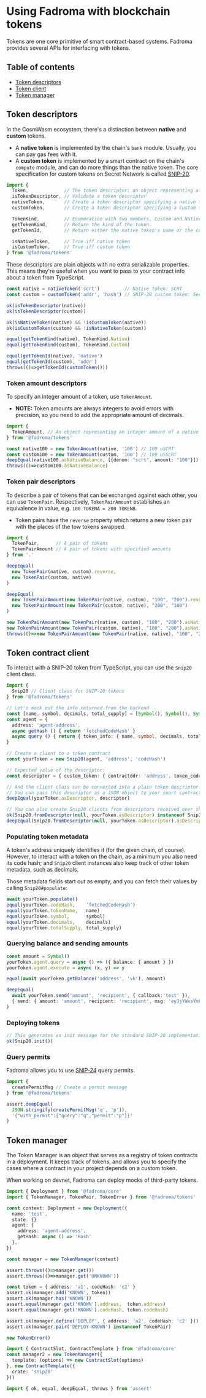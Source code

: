 # Using Fadroma with blockchain tokens

Tokens are one core primitive of smart contract-based systems.
Fadroma provides several APIs for interfacing with tokens.

## Table of contents

* [Token descriptors](#token-descriptors)
* [Token client](#token-client)
* [Token manager](#token-manager)

## Token descriptors

In the CosmWasm ecosystem, there's a distinction between **native** and **custom** tokens.

* A **native token** is implemented by the chain's `bank` module.
  Usually, you can pay gas fees with it.
* A **custom token** is implemented by a smart contract on the chain's `compute` module,
  and can do more things than the native token. The core specification for custom tokens on
  Secret Network is called [SNIP-20](https://docs.scrt.network/secret-network-documentation/development/snips/snip-20-spec-private-fungible-tokens).

```typescript
import {
  Token,             // The token descriptor: an object representing a native or custom token
  isTokenDescriptor, // Validate a token descriptor
  nativeToken,       // Create a token descriptor specifying a native token
  customToken,       // Create a token descriptor specifying a custom token

  TokenKind,         // Enumeration with two members, Custom and Native.
  getTokenKind,      // Return the kind of the token.
  getTokenId,        // Return either the native token's name or the custom token's address

  isNativeToken,     // True iff native token
  isCustomToken,     // True iff custom token
} from '@fadroma/tokens'
```

These descriptors are plain objects with no extra serializable properties.
This means they're useful when you want to pass to your contract info about a token from TypeScript.

```typescript
const native = nativeToken('scrt')         // Native token: SCRT
const custom = customToken('addr', 'hash') // SNIP-20 custom token: SecretSCRT (SSCRT)

ok(isTokenDescriptor(native))
ok(isTokenDescriptor(custom))

ok(isNativeToken(native) && !isCustomToken(native))
ok(isCustomToken(custom) && !isNativeToken(custom))

equal(getTokenKind(native), TokenKind.Native)
equal(getTokenKind(custom), TokenKind.Custom)

equal(getTokenId(native), 'native')
equal(getTokenId(custom), 'addr')
throws(()=>getTokenId(customToken()))
```

### Token amount descriptors

To specify an integer amount of a token, use `TokenAmount`.

* **NOTE:** Token amounts are always integers to avoid errors with precision,
  so you need to add the appropriate amount of decimals.

```typescript
import {
  TokenAmount, // An object representing an integer amount of a native or custom token
} from '@fadroma/tokens'

const native100 = new TokenAmount(native, '100') // 100 uSCRT
const custom100 = new TokenAmount(custom, '100') // 100 uSSCRT
deepEqual(native100.asNativeBalance, [{denom: "scrt", amount: "100"}])
throws(()=>custom100.asNativeBalance)
```

### Token pair descriptors

To describe a pair of tokens that can be exchanged against each other,
you can use `TokenPair`. Respectively, `TokenPairAmount` establishes
an equivalence in value, e.g. `100 TOKENA = 200 TOKENB`.

* Token pairs have the `reverse` property which returns a
  new token pair with the places of the tow tokens swapped.

```typescript
import {
  TokenPair,      // A pair of tokens
  TokenPairAmount // A pair of tokens with specified amounts
} from '.'

deepEqual(
  new TokenPair(native, custom).reverse,
  new TokenPair(custom, native)
)

deepEqual(
  new TokenPairAmount(new TokenPair(native, custom), "100", "200").reverse,
  new TokenPairAmount(new TokenPair(custom, native), "200", "100")
)

new TokenPairAmount(new TokenPair(native, custom), "100", "200").asNativeBalance
new TokenPairAmount(new TokenPair(custom, native), "100", "200").asNativeBalance
throws(()=>new TokenPairAmount(new TokenPair(native, native), "100", "200").asNativeBalance)
```

## Token contract client

To interact with a SNIP-20 token from TypeScript, you can use the `Snip20` client class.

```typescript
import {
  Snip20 // Client class for SNIP-20 tokens
} from '@fadroma/tokens'

// Let's mock out the info returned from the backend
const [name, symbol, decimals, total_supply] = [Symbol(), Symbol(), Symbol(), Symbol()]
const agent = {
  address: 'agent-address',
  async getHash () { return 'fetchedCodeHash' }
  async query () { return { token_info: { name, symbol, decimals, total_supply } } }
}

// Create a client to a token contract
const yourToken = new Snip20(agent, 'address', 'codeHash')

// Expected value of the descriptor:
const descriptor = { custom_token: { contractddr: 'address', token_code_hash: 'codeHash' } }

// And the client class can be converted into a plain token descriptor.
// You can pass this descriptor as a JSON object to your smart contract.
deepEqual(yourToken.asDescriptor, descriptor)

// You can also create Snip20 clients from descriptors received over the wire.
ok(Snip20.fromDescriptor(null, yourToken.asDescriptor) instanceof Snip20)
deepEqual(Snip20.fromDescriptor(null, yourToken.asDescriptor).asDescriptor, descriptor)
```

### Populating token metadata

A token's address uniquely identifies it (for the given chain, of course).
However, to interact with a token on the chain, as a minimum you also need
its code hash; and `Snip20` client instances also keep track of other token metadata,
such as decimals.

Those metadata fields start out as empty, and you can fetch their values
by calling `Snip20#populate`:

```typescript
await yourToken.populate()
equal(yourToken.codeHash,    'fetchedCodeHash')
equal(yourToken.tokenName,   name)
equal(yourToken.symbol,      symbol)
equal(yourToken.decimals,    decimals)
equal(yourToken.totalSupply, total_supply)
```

### Querying balance and sending amounts

```typescript
const amount = Symbol()
yourToken.agent.query = async () => ({ balance: { amount } })
yourToken.agent.execute = async (x, y) => y

equal(await yourToken.getBalance('address', 'vk'), amount)

deepEqual(
  await yourToken.send('amount', 'recipient', { callback:'test' }),
  { send: { amount: 'amount', recipient: 'recipient', msg: 'eyJjYWxsYmFjayI6InRlc3QifQ==' } }
)
```

### Deploying tokens

```typescript
// This generates an init message for the standard SNIP-20 implementation
ok(Snip20.init())
```

### Query permits

Fadroma allows you to use [SNIP-24](https://docs.scrt.network/secret-network-documentation/development/snips/snip-24-query-permits-for-snip-20-tokens)
query permits.

```typescript
import {
  createPermitMsg // Create a permit message
} from '@fadroma/tokens'

assert.deepEqual(
  JSON.stringify(createPermitMsg('q', 'p')),
  '{"with_permit":{"query":"q","permit":"p"}}'
)
```

## Token manager

The Token Manager is an object that serves as a registry
of token contracts in a deployment. It keeps track of tokens,
and allows you to specify the cases where a contract in your project
depends on a custom token.

When working on devnet, Fadroma can deploy mocks of third-party tokens.

```typescript
import { Deployment } from '@fadroma/core'
import { TokenManager, TokenPair, TokenError } from '@fadroma/tokens'

const context: Deployment = new Deployment({
  name: 'test',
  state: {}
  agent: {
    address: 'agent-address',
    getHash: async () => 'Hash'
  },
})

const manager = new TokenManager(context)

assert.throws(()=>manager.get())
assert.throws(()=>manager.get('UNKNOWN'))

const token = { address: 'a1', codeHash: 'c2' }
assert.ok(manager.add('KNOWN', token))
assert.ok(manager.has('KNOWN'))
assert.equal(manager.get('KNOWN').address,  token.address)
assert.equal(manager.get('KNOWN').codeHash, token.codeHash)

assert.ok(manager.define('DEPLOY', { address: 'a2', codeHash: 'c2' }))
assert.ok(manager.pair('DEPLOY-KNOWN') instanceof TokenPair)

new TokenError()

import { ContractSlot, ContractTemplate } from '@fadroma/core'
const manager2 = new TokenManager({
  template: (options) => new ContractSlot(options)
}, new ContractTemplate({
  crate: 'snip20'
}))
```

```typescript
import { ok, equal, deepEqual, throws } from 'assert'
```
